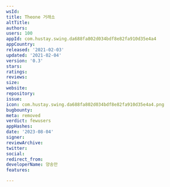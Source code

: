 ```yaml
---
wsId: 
title: Theone 거래소
altTitle: 
authors: 
users: 100
appId: com.hustay.swing.da688fa802d034bdf8e82fa910d35e4a4
appCountry: 
released: '2021-02-03'
updated: '2021-02-04'
version: '0.3'
stars: 
ratings: 
reviews: 
size: 
website: 
repository: 
issue: 
icon: com.hustay.swing.da688fa802d034bdf8e82fa910d35e4a4.png
bugbounty: 
meta: removed
verdict: fewusers
appHashes: 
date: '2023-08-04'
signer: 
reviewArchive: 
twitter: 
social: 
redirect_from: 
developerName: 양송만
features: 

---
```


